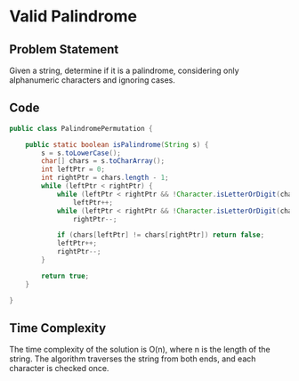 # Valid Palindrome

## Problem Statement

Given a string, determine if it is a palindrome, considering only alphanumeric characters and ignoring cases.

## Code

```java
public class PalindromePermutation {

    public static boolean isPalindrome(String s) {
        s = s.toLowerCase();
        char[] chars = s.toCharArray();
        int leftPtr = 0;
        int rightPtr = chars.length - 1;
        while (leftPtr < rightPtr) {
            while (leftPtr < rightPtr && !Character.isLetterOrDigit(chars[leftPtr]))
                leftPtr++;
            while (leftPtr < rightPtr && !Character.isLetterOrDigit(chars[rightPtr]))
                rightPtr--;

            if (chars[leftPtr] != chars[rightPtr]) return false;
            leftPtr++;
            rightPtr--;
        }

        return true;
    }

}
```

## Time Complexity
The time complexity of the solution is O(n), where n is the length of the string. The algorithm traverses the string from both ends, and each character is checked once.